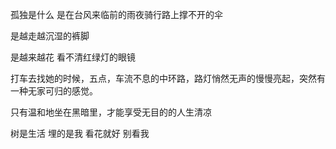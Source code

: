   

孤独是什么 是在台风来临前的雨夜骑行路上撑不开的伞

是越走越沉湿的裤脚

是越来越花 看不清红绿灯的眼镜

  

打车去找她的时候，五点，车流不息的中环路，路灯悄然无声的慢慢亮起，突然有一种无家可归的感觉。

  

只有温和地坐在黑暗里，才能享受无目的的人生清凉

  

树是生活 埋的是我 看花就好 别看我